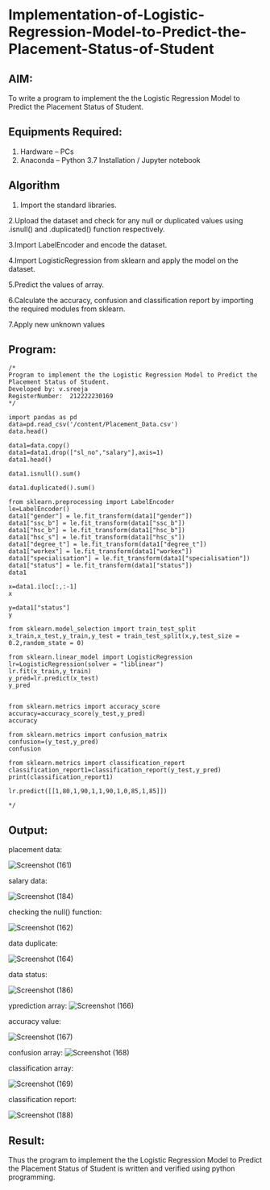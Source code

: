 # Implementation-of-Logistic-Regression-Model-to-Predict-the-Placement-Status-of-Student

## AIM:
To write a program to implement the the Logistic Regression Model to Predict the Placement Status of Student.

## Equipments Required:
1. Hardware – PCs
2. Anaconda – Python 3.7 Installation / Jupyter notebook

## Algorithm
1. Import the standard libraries.

2.Upload the dataset and check for any null or duplicated values using .isnull() and .duplicated() function respectively.

3.Import LabelEncoder and encode the dataset.

4.Import LogisticRegression from sklearn and apply the model on the dataset.

5.Predict the values of array.

6.Calculate the accuracy, confusion and classification report by importing the required modules from sklearn.

7.Apply new unknown values

## Program:
```
/*
Program to implement the the Logistic Regression Model to Predict the Placement Status of Student.
Developed by: v.sreeja
RegisterNumber:  212222230169
*/

import pandas as pd
data=pd.read_csv('/content/Placement_Data.csv')
data.head()

data1=data.copy()
data1=data1.drop(["sl_no","salary"],axis=1)
data1.head()

data1.isnull().sum()

data1.duplicated().sum()

from sklearn.preprocessing import LabelEncoder
le=LabelEncoder()
data1["gender"] = le.fit_transform(data1["gender"])
data1["ssc_b"] = le.fit_transform(data1["ssc_b"])
data1["hsc_b"] = le.fit_transform(data1["hsc_b"])
data1["hsc_s"] = le.fit_transform(data1["hsc_s"])
data1["degree_t"] = le.fit_transform(data1["degree_t"])
data1["workex"] = le.fit_transform(data1["workex"])
data1["specialisation"] = le.fit_transform(data1["specialisation"])
data1["status"] = le.fit_transform(data1["status"])
data1

x=data1.iloc[:,:-1]
x

y=data1["status"]
y

from sklearn.model_selection import train_test_split
x_train,x_test,y_train,y_test = train_test_split(x,y,test_size = 0.2,random_state = 0)

from sklearn.linear_model import LogisticRegression
lr=LogisticRegression(solver = "liblinear")
lr.fit(x_train,y_train)
y_pred=lr.predict(x_test)
y_pred


from sklearn.metrics import accuracy_score
accuracy=accuracy_score(y_test,y_pred)
accuracy

from sklearn.metrics import confusion_matrix
confusion=(y_test,y_pred)
confusion

from sklearn.metrics import classification_report
classification_report1=classification_report(y_test,y_pred)
print(classification_report1)

lr.predict([[1,80,1,90,1,1,90,1,0,85,1,85]])

*/
```

## Output:

placement data:

![Screenshot (161)](https://github.com/VelasiriSreeja/Implementation-of-Logistic-Regression-Model-to-Predict-the-Placement-Status-of-Student/assets/118344328/397d150a-5654-4325-b0c3-8e2ee6c7872d)

salary data:

![Screenshot (184)](https://github.com/VelasiriSreeja/Implementation-of-Logistic-Regression-Model-to-Predict-the-Placement-Status-of-Student/assets/118344328/43a876ca-7e83-468d-a9c1-bb9df40ed64b)

checking the null() function:

![Screenshot (162)](https://github.com/VelasiriSreeja/Implementation-of-Logistic-Regression-Model-to-Predict-the-Placement-Status-of-Student/assets/118344328/e3c6a3ca-67a8-4b03-af7c-66b267afbb87)



data duplicate:

![Screenshot (164)](https://github.com/VelasiriSreeja/Implementation-of-Logistic-Regression-Model-to-Predict-the-Placement-Status-of-Student/assets/118344328/4e146e22-d488-4d6b-83c9-99293626b4bd)

data status:

![Screenshot (186)](https://github.com/VelasiriSreeja/Implementation-of-Logistic-Regression-Model-to-Predict-the-Placement-Status-of-Student/assets/118344328/9c5a468f-7ef0-41e0-9fce-dce49471e8f6)


yprediction array:
![Screenshot (166)](https://github.com/VelasiriSreeja/Implementation-of-Logistic-Regression-Model-to-Predict-the-Placement-Status-of-Student/assets/118344328/77e24ac6-7807-4820-bfda-046ad33dbf0e)

accuracy value:

![Screenshot (167)](https://github.com/VelasiriSreeja/Implementation-of-Logistic-Regression-Model-to-Predict-the-Placement-Status-of-Student/assets/118344328/2b432b2d-a649-49c4-ab47-038431c4a5c7)

confusion array:
![Screenshot (168)](https://github.com/VelasiriSreeja/Implementation-of-Logistic-Regression-Model-to-Predict-the-Placement-Status-of-Student/assets/118344328/203873af-3f57-4f43-8bd6-e58c1eb932f1)


classification array:

![Screenshot (169)](https://github.com/VelasiriSreeja/Implementation-of-Logistic-Regression-Model-to-Predict-the-Placement-Status-of-Student/assets/118344328/2eaf384f-87ca-41e0-a71d-75892ee53d9a)


classification report:

![Screenshot (188)](https://github.com/VelasiriSreeja/Implementation-of-Logistic-Regression-Model-to-Predict-the-Placement-Status-of-Student/assets/118344328/b6389cab-2da7-46e5-9d1b-9481ec7877ce)



## Result:
Thus the program to implement the the Logistic Regression Model to Predict the Placement Status of Student is written and verified using python programming.
